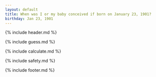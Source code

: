 ```yaml
---
layout: default
title: When was I or my baby conceived if born on January 23, 1901?
birthday: Jan 23, 1901
---
```


{% include header.md %}

{% include guess.md %}

{% include calculate.md %}

{% include safety.md %}

{% include footer.md %}



